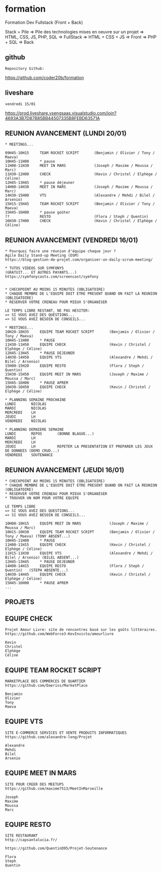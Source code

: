 # formation

Formation Dev Fullstack (Front + Back)

Stack = Pile
=> Pile des technologies mises en oeuvre sur un projet
=> HTML, CSS, JS, PHP, SQL  => FullStack
=> HTML + CSS + JS          => Front
=> PHP + SQL                => Back

## github

    Repository Github:

https://github.com/coder20b/formation

## liveshare

    vendredi 15/01

https://prod.liveshare.vsengsaas.visualstudio.com/join?4693A3B7D87B85BB44507335B8FEBD63571A

## REUNION AVANCEMENT (LUNDI 20/01)

    * MEETINGS...

    09H45-10H15     TEAM ROCKET SCRIPT       (Benjamin / Olivier / Tony / Maeva)
    10H45-11H00     * pause
    11H00-11H30     MEET IN MARS             (Joseph / Maxime / Moussa / Marc)
    11H30-12H00     CHECK                    (Kevin / Christel / Elphège / Céline)
    12H45-13H45     * pause déjeuner
    14H00-14H30     MEET IN MARS             (Joseph / Maxime / Moussa / Marc)
    14H30-15H00     VTS                      (Alexandre / Mehdi / Bilel / Arsenio)
    15H15-15H45     TEAM ROCKET SCRIPT       (Benjamin / Olivier / Tony / Maeva)
    15H45-16H00     * pause goûter
    ??              RESTO                    (Flora / Steph / Quentin)
    16H30-17H00     CHECK                    (Kevin / Christel / Elphège / Céline)


## REUNION AVANCEMENT (VENDREDI 16/01)

    * Pourquoi faire une réunion d'équipe chaque jour ?
    Agile Daily Stand-up Meeting (DSM)
    https://blog-gestion-de-projet.com/organiser-un-daily-scrum-meeting/

    * TUTOS VIDEOS SUR SYMFONY5 
    (GRATUIT... ET AUTRES PAYANTS...)
    https://symfonycasts.com/screencast/symfony


    * CHECKPOINT AU MOINS 15 MINUTES (OBLIGATOIRE)
    * CHAQUE MEMBRE DE L'EQUIPE DOIT ETRE PRESENT QUAND ON FAIT LA REUNION (OBLIGATOIRE)
    * RESERVER VOTRE CRENEAU POUR MIEUX S'ORGANISER

    LE TEMPS LIBRE RESTANT, NE PAS HESITER:
    => SI VOUS AVEZ DES QUESTIONS...
    => SI VOUS AVEZ BESOIN DE CONSEILS...

    * MEETINGS...
    10H20-10H35     EQUIPE TEAM ROCKET SCRIPT       (Benjamin / Olivier / Tony / Maeva)
    10H45-11H00     * PAUSE
    11H30-11H50     EQUIPE CHECK                    (Kevin / Christel / Elphège / Céline)
    12H45-13H45     * PAUSE DEJEUNER
    14H30-14H50     EQUIPE VTS                      (Alexandre / Mehdi / Bilel / Arsenio)
    15H00-15H20     EQUIPE RESTO                    (Flora / Steph / Quentin)
    15H30-15H50     EQUIPE MEET IN MARS             (Joseph / Maxime / Moussa / Marc)
    15H45-16H00     * PAUSE APREM
    16H30-16H50     EQUIPE CHECK                    (Kevin / Christel / Elphège / Céline)

    * PLANNING SEMAINE PROCHAINE
    LUNDI       NICOLAS
    MARDI       NICOLAS
    MERCREDI    LH
    JEUDI       LH
    VENDREDI    NICOLAS

    * PLANNING DERNIERE SEMAINE
    LUNDI       REPOS       (BONNE BLAGUE...)
    MARDI       LH
    MERCREDI    LH
    JEUDI       LH          REPETER LA PRESENTATION ET PREPARER LES JEUX DE DONNEES (DEMO CRUD...)
    VENDREDI    SOUTENANCE


## REUNION AVANCEMENT (JEUDI 16/01)

    * CHECKPOINT AU MOINS 15 MINUTES (OBLIGATOIRE)
    * CHAQUE MEMBRE DE L'EQUIPE DOIT ETRE PRESENT QUAND ON FAIT LA REUNION (OBLIGATOIRE)
    * RESERVER VOTRE CRENEAU POUR MIEUX S'ORGANISER
    * TROUVER UN NOM POUR VOTRE EQUIPE

    LE TEMPS LIBRE
    => SI VOUS AVEZ DES QUESTIONS...
    => SI VOUS AVEZ BESOIN DE CONSEILS...

    10H00-10H15     EQUIPE MEET IN MARS             (Joseph / Maxime / Moussa / Marc)
    10H15-10H30     EQUIPE TEAM ROCKET SCRIPT       (Benjamin / Olivier / Tony / Maeva) (TONY ABSENT...)
    10H45-11H00     * PAUSE
    11H00-11H15     EQUIPE CHECK                    (Kevin / Christel / Elphège / Céline)
    11H15-11H30     EQUIPE VTS                      (Alexandre / Mehdi / Bilel / Arsenio) (BILEL ABSENT...)
    12H45-13H45     * PAUSE DEJEUNER
    14H00-14H15     EQUIPE RESTO                    (Flora / Steph / Quentin)   (STEPH ABSENTE...)
    14H30-14H45     EQUIPE CHECK                    (Kevin / Christel / Elphège / Céline)
    15H45-16H00     * PAUSE APREM
    ...


## PROJETS

## EQUIPE CHECK

    Projet Amour Livre: site de rencontres basé sur les goûts littéraires. 
    https://github.com/WebForce3-KevInvicto/amourlivre

    Kevin
    Christel
    Elphège
    Céline

## EQUIPE TEAM ROCKET SCRIPT

    MARKETPLACE DES COMMERCES DE QUARTIER
    https://github.com/Daeriss/MarketPlace

    Benjamin
    Olivier
    Tony
    Maeva

## EQUIPE VTS

    SITE E-COMMERCE SERVICES ET VENTE PRODUITS INFORMATIQUES 
    https://github.com/alexandre-leng/Projet

    Alexandre
    Mehdi
    Bilel
    Arsenio

## EQUIPE MEET IN MARS

    SITE POUR CREER DES MEETUPS
    https://github.com/maxime7513/MeetInMarseille

    Joseph
    Maxime
    Moussa
    Marc

## EQUIPE RESTO

    SITE RESTAURANT
    http://capsantalucia.fr/

    https://github.com/QuentinD95/Projet-Soutenance

    Flora
    Steph
    Quentin













